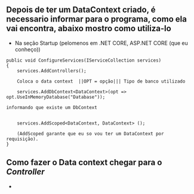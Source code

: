 ## Depois de ter um DataContext criado, é necessario informar para o programa, como ela vai encontra, abaixo mostro como utiliza-lo

- Na seção Startup (pelomenos em .NET CORE, ASP.NET CORE (que eu conheço))

```Csharp
public void ConfigureServices(IServiceCollection services)
{
    services.AddControllers();

    Coloca o data context  ||OPT = opção||| Tipo de banco utilizado

    services.AddDbContext<DataContext>(opt => opt.UseInMemoryDatabase("Database")); 
                                                                 informando que existe um DbContext


    services.AddScoped<DataContext, DataContext> ();

    (AddScoped garante que eu so vou ter um DataContext por requisição).
}
```

## Como fazer o Data context chegar para o *Controller*

- 
